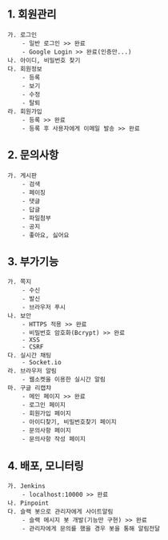 ## 1. 회원관리
    가. 로그인
        - 일반 로그인 >> 완료
        - Google Login >> 완료(인증만...)
    나. 아이디, 비밀번호 찾기
    다. 회원정보 
        - 등록
        - 보기
        - 수정
        - 탈퇴
    라. 회원가입
        - 등록 >> 완료
        - 등록 후 사용자에게 이메일 발송 >> 완료 

## 2. 문의사항
    가. 게시판 
        - 검색
        - 페이징
        - 댓글
        - 답글
        - 파일첨부
        - 공지
        - 좋아요, 싫어요

## 3. 부가기능
    가. 쪽지 
        - 수신
        - 발신
        - 브라우저 푸시
    나. 보안
        - HTTPS 적용 >> 완료
        - 비밀번호 암호화(Bcrypt) >> 완료
        - XSS
        - CSRF
    다. 실시간 채팅
        - Socket.io
    라. 브라우저 알림
        - 웹소켓을 이용한 실시간 알림
    마. 구글 리캡챠
        - 메인 페이지 >> 완료
        - 로그인 페이지
        - 회원가입 페이지
        - 아이디찾기, 비밀번호찾기 페이지
        - 문의사항 페이지
        - 문의사항 작성 페이지

## 4. 배포, 모니터링
    가. Jenkins
        - localhost:10000 >> 완료
    나. Pinpoint
    다. 슬랙 봇으로 관리자에게 사이트알림
        - 슬랙 메시지 봇 개발(기능만 구현) >> 완료
        - 관리자에게 문의를 했을 경우 봇을 통해 알림전달
